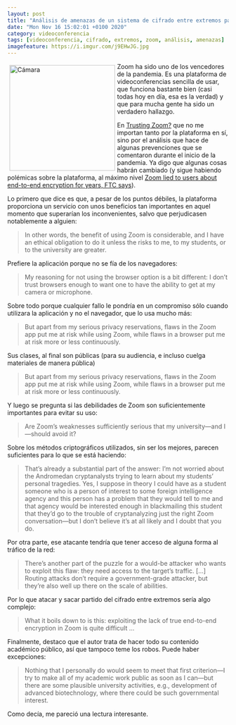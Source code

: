 ```yaml
--- 
layout: post
title: "Análisis de amenazas de un sistema de cifrado entre extremos para videoconferencia"
date: "Mon Nov 16 15:02:01 +0100 2020"
category: videoconferencia
tags: [videoconferencia, cifrado, extremos, zoom, análisis, amenazas]
imagefeature: https://i.imgur.com/j9EHwJG.jpg
---
```


<a href="https://avecesunafoto.wordpress.com/2020/07/27/camara-2/" title="Cámara"><img src="https://i.imgur.com/j9EHwJG.jpg" alt="Cámara" width="240" style="float:left; margin:5px"></a>
Zoom ha sido uno de los vencedores de la pandemia. Es una plataforma de videoconferencias sencilla de usar, que funciona bastante bien (casi todas hoy en día, esa es la verdad) y que para mucha gente ha sido un verdadero hallazgo.

En  [Trusting Zoom?](https://www.cs.columbia.edu/~smb/blog/2020-04/2020-04-06.html) que no me importan tanto por la plataforma en sí, sino por el análisis que hace de algunas prevenciones que se comentaron durante el inicio de la pandemia. Ya digo que algunas cosas habrán cambiado (y sigue habiendo polémicas sobre la plataforma, al máximo nivel [Zoom lied to users about end-to-end encryption for years, FTC says](https://arstechnica.com/tech-policy/2020/11/zoom-lied-to-users-about-end-to-end-encryption-for-years-ftc-says/)).

Lo primero que dice es que, a pesar de los puntos débiles, la plataforma proporciona un servicio con unos beneficios tan importantes en aquel momento que superarían los inconvenientes, salvo que perjudicasen notablemente a alguien:

> In other words, the benefit of using Zoom is considerable, and I have an ethical obligation to do it unless the risks to me, to my students, or to the university are greater. 

Prefiere la aplicación porque no se fía de los navegadores:

> My reasoning for not using the browser option is a bit different: I don’t trust browsers enough to want one to have the ability to get at my camera or microphone.

Sobre todo porque cualquier fallo le pondría en un compromiso sólo cuando utilizara la aplicación y no el navegador, que lo usa mucho más:

> But apart from my serious privacy reservations, flaws in the Zoom app put me at risk while using Zoom, while flaws in a browser put me at risk more or less continuously. 

Sus clases, al final son públicas (para su audiencia, e incluso cuelga materiales de manera pública)

> But apart from my serious privacy reservations, flaws in the Zoom app put me at risk while using Zoom, while flaws in a browser put me at risk more or less continuously. 

Y luego se pregunta si las debilidades de Zoom son suficientemente importantes para evitar su uso:

>  Are Zoom’s weaknesses sufficiently serious that my university—and I—should avoid it?

Sobre los métodos criptográficos utilizados, sin ser los mejores, parecen suficientes para lo que se está haciendo:

> That’s already a substantial part of the answer: I’m not worried about the Andromedan cryptanalysts trying to learn about my students’ personal tragedies. Yes, I suppose in theory I could have as a student someone who is a person of interest to some foreign intelligence agency and this person has a problem that they would tell to me and that agency would be interested enough in blackmailing this student that they’d go to the trouble of cryptanalyzing just the right Zoom conversation—but I don’t believe it’s at all likely and I doubt that you do. 

Por otra parte, ese atacante tendría que tener acceso de alguna forma al tráfico de la red:

> There’s another part of the puzzle for a would-be attacker who wants to exploit this flaw: they need access to the target’s traffic. [...] Routing attacks don’t require a government-grade attacker, but they’re also well up there on the scale of abilities. 

Por lo que atacar y sacar partido del cifrado entre extremos sería algo complejo:

> What it boils down to is this: exploiting the lack of true end-to-end encryption in Zoom is quite difficult ...

Finalmente, destaco que el autor trata de hacer todo su contenido académico público, así que tampoco teme los robos. Puede haber excepciones:

> Nothing that I personally do would seem to meet that first criterion—I try to make all of my academic work public as soon as I can—but there are some plausible university activities, e.g., development of advanced biotechnology, where there could be such governmental interest. 

Como decía, me pareció una lectura interesante.
